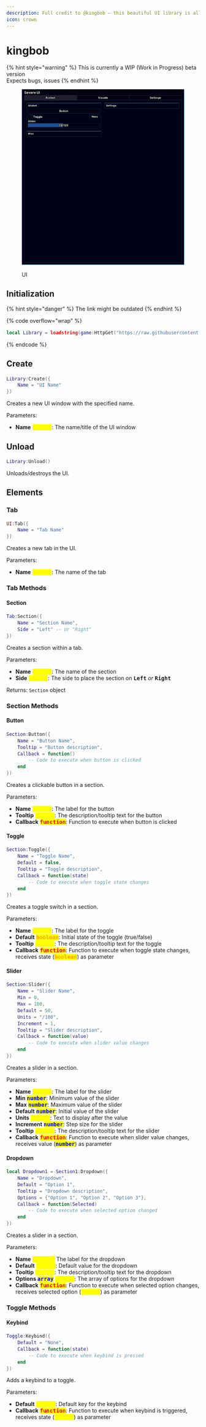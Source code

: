 ```yaml
---
description: Full credit to @kingbob — this beautiful UI library is all his work.
icon: crown
---
```


# kingbob

{% hint style="warning" %}
This is currently a WIP (Work in Progress) beta version\
Expects bugs, issues
{% endhint %}

<figure><img src="../../.gitbook/assets/Discord_LHPSdHomlt.png" alt=""><figcaption><p>UI</p></figcaption></figure>

## Initialization

{% hint style="danger" %}
The link might be outdated
{% endhint %}

{% code overflow="wrap" %}
```lua
local Library = loadstring(game:HttpGet("https://raw.githubusercontent.com/DCHARLESAKAMRGREEN/Severe-Luas/refs/heads/main/Severe%20UI%20Library.lua"))()
```
{% endcode %}

## Create

```lua
Library:Create({
    Name = "UI Name"
})
```

Creates a new UI window with the specified name.

Parameters:

* **Name** <kbd><mark style="color:yellow;">**string**<mark style="color:yellow;"></kbd>: The name/title of the UI window

## Unload

```lua
Library:Unload()
```

Unloads/destroys the UI.

## Elements

### Tab

```lua
UI:Tab({
    Name = "Tab Name"
})
```

Creates a new tab in the UI.

Parameters:

* **Name** <kbd><mark style="color:yellow;">**string**<mark style="color:yellow;"></kbd>: The name of the tab

### Tab Methods

#### Section

```lua
Tab:Section({
    Name = "Section Name",
    Side = "Left" -- or "Right"
})
```

Creates a section within a tab.

Parameters:

* **Name** <kbd><mark style="color:yellow;">**string**<mark style="color:yellow;"></kbd>: The name of the section
* **Side** <kbd><mark style="color:yellow;">**string**<mark style="color:yellow;"></kbd>: The side to place the section on <kbd>**Left**</kbd> _or_ <kbd>**Right**</kbd>

Returns: `Section` object

### Section Methods

#### Button

```lua
Section:Button({
    Name = "Button Name",
    Tooltip = "Button description",
    Callback = function()
        -- Code to execute when button is clicked
    end
})
```

Creates a clickable button in a section.

Parameters:

* **Name** <kbd><mark style="color:yellow;">**string**<mark style="color:yellow;"></kbd>: The label for the button
* **Tooltip** <kbd><mark style="color:yellow;">**string**<mark style="color:yellow;"></kbd>: The description/tooltip text for the button
* **Callback** <kbd><mark style="color:red;">**function**<mark style="color:red;"></kbd>: Function to execute when button is clicked

#### Toggle

```lua
Section:Toggle({
    Name = "Toggle Name",
    Default = false,
    Tooltip = "Toggle description",
    Callback = function(state)
        -- Code to execute when toggle state changes
    end
})
```

Creates a toggle switch in a section.

Parameters:

* **Name** <kbd><mark style="color:yellow;">**string**<mark style="color:yellow;"></kbd>: The label for the toggle
* **Default** <kbd><mark style="color:orange;">**boolean**<mark style="color:orange;"></kbd>: Initial state of the toggle (true/false)
* **Tooltip** <kbd><mark style="color:yellow;">**string**<mark style="color:yellow;"></kbd>: The description/tooltip text for the toggle
* **Callback** <kbd><mark style="color:red;">**function**<mark style="color:red;"></kbd>: Function to execute when toggle state changes, receives state (<kbd><mark style="color:orange;">**boolean**<mark style="color:orange;"></kbd>) as parameter

#### Slider

```lua
Section:Slider({
    Name = "Slider Name",
    Min = 0,
    Max = 100,
    Default = 50,
    Units = "/100",
    Increment = 1,
    Tooltip = "Slider description",
    Callback = function(value)
        -- Code to execute when slider value changes
    end
})
```

Creates a slider in a section.

Parameters:

* **Name** <kbd><mark style="color:yellow;">**string**<mark style="color:yellow;"></kbd>: The label for the slider
* **Min** <kbd><mark style="color:blue;">**number**<mark style="color:blue;"></kbd>: Minimum value of the slider
* **Max** <kbd><mark style="color:blue;">**number**<mark style="color:blue;"></kbd>: Maximum value of the slider
* **Default** <kbd><mark style="color:blue;">**number**<mark style="color:blue;"></kbd>: Initial value of the slider
* **Units** <kbd><mark style="color:yellow;">**string**<mark style="color:yellow;"></kbd>: Text to display after the value
* **Increment** <kbd><mark style="color:blue;">**number**<mark style="color:blue;"></kbd>: Step size for the slider
* **Tooltip** <kbd><mark style="color:yellow;">**string**<mark style="color:yellow;"></kbd>: The description/tooltip text for the slider
* **Callback** <kbd><mark style="color:red;">**function**<mark style="color:red;"></kbd>: Function to execute when slider value changes, receives value (<kbd><mark style="color:blue;">**number**<mark style="color:blue;"></kbd>) as parameter

#### Dropdown

```lua
local Dropdown1 = Section1:Dropdown({
    Name = "Dropdown",
    Default = "Option 1",
    Tooltip = "Dropdown description",
    Options = {"Option 1", "Option 2", "Option 3"},
    Callback = function(Selected)
        -- Code to execute when selected option changed
    end
})
```

Creates a slider in a section.

Parameters:

* **Name** <kbd><mark style="color:yellow;">**string**<mark style="color:yellow;"></kbd><mark style="color:yellow;">**&#x20;**</mark><mark style="color:yellow;">**:**</mark> The label for the dropdown
* **Default** <kbd><mark style="color:yellow;">**string**<mark style="color:yellow;"></kbd>: Default value for the dropdown
* **Tooltip** <kbd><mark style="color:yellow;">**string**<mark style="color:yellow;"></kbd>: The description/tooltip text for the dropdown
* **Options&#x20;**<kbd><mark style="color:blue;">**array**<mark style="color:blue;"></kbd> <kbd><mark style="color:yellow;">**string**<mark style="color:yellow;"></kbd>: The array of options for the dropdown
* **Callback** <kbd><mark style="color:red;">**function**<mark style="color:red;"></kbd>: Function to execute when selected option changes, receives selected option (<kbd><mark style="color:yellow;">**string**<mark style="color:yellow;"></kbd>) as parameter

### Toggle Methods

#### Keybind

```lua
Toggle:Keybind({
    Default = "None",
    Callback = function(state)
        -- Code to execute when keybind is pressed
    end
})
```

Adds a keybind to a toggle.

Parameters:

* **Default** <kbd><mark style="color:yellow;">**string**<mark style="color:yellow;"></kbd>: Default key for the keybind
* **Callback** <kbd><mark style="color:red;">**function**<mark style="color:red;"></kbd>: Function to execute when keybind is triggered, receives state (<kbd><mark style="color:yellow;">**string**<mark style="color:yellow;"></kbd>) as parameter
